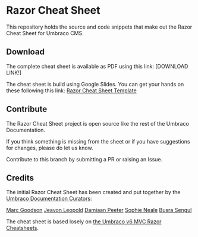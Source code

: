 # Razor Cheat Sheet

This repository holds the source and code snippets that make out the Razor Cheat Sheet for Umbraco CMS.

## Download

The complete cheat sheet is available as PDF using this link: [DOWNLOAD LINK!]

The cheat sheet is build using Google Slides. You can get your hands on these following this link: [Razor Cheat Sheet Template](https://docs.google.com/presentation/d/1d5BQHxGz9OUV4b3ChVRo5bHLGYMS7aMMd8YgvlD0RzM/edit?usp=sharing)

## Contribute

The Razor Cheat Sheet project is open source like the rest of the Umbraco Documentation.

If you think something is missing from the sheet or if you have suggestions for changes, please do let us know.

Contribute to this branch by submitting a PR or raising an Issue.

## Credits

The initial Razor Cheat Sheet has been created and put together by the [Umbraco Documentation Curators](https://community.umbraco.com/community-teams/the-documentation-curators-retired/):

[Marc Goodson](https://twitter.com/marcemarc)
[Jeavon Leopold](https://twitter.com/crumpled_jeavon)
[Damiaan Peeter](https://twitter.com/dampeebe)
[Sophie Neale](https://twitter.com/Sophie__Says)
[Busra Sengul](https://twitter.com/onlybusranow)

The cheat sheet is based losely on [the Umbraco v6 MVC Razor Cheatsheets](https://our.umbraco.com/packages/developer-tools/umbraco-v6-mvc-razor-cheatsheets/).
